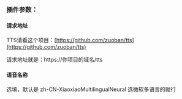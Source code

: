 
### 插件参数：
#### 请求地址

TTS请看这个项目：[https://github.com/zuoban/tts](https://github.com/zuoban/tts)

请求地址就是：https://你项目的域名/tts
#### 语音名称
选填，默认是 zh-CN-XiaoxiaoMultilingualNeural
选微软多语言的就行
